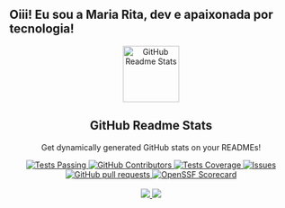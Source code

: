 ## Oiii! Eu sou a  Maria Rita, dev e apaixonada por tecnologia!
<p align="center">
 <img width="100px" src="https://res.cloudinary.com/anuraghazra/image/upload/v1594908242/logo_ccswme.svg" align="center" alt="GitHub Readme Stats" />
 <h2 align="center">GitHub Readme Stats</h2>
 <p align="center">Get dynamically generated GitHub stats on your READMEs!</p>
</p>
  <p align="center">
    <a href="https://github.com/mariaritaanjos/github-readme-stats/actions">
      <img alt="Tests Passing" src ="https://github.com/anuraghazra/github-readme-stats/workflows/Test/badge.svg" />
    </a>
    </a>
    <a href="https://github.com/mariaritaanjos/github-readme-stats/graphs/contributors">
      <img alt="GitHub Contributors" src="https://img.shields.io/github/contributors/mariaritaanjos/github-readme-stats" />
    </a>
    <a href="https://codecov.io/gh/mariaritaanjos/github-readme-stats">
      <img alt="Tests Coverage"  src="https://img.shields.io/github/contributors/anuraghazra/github-readme-stats" />
    </a>
    <a href="https://github.com/mariaritaanjos/github-readme-stats/issues">
      <img alt="Issues" src="https://img.shields.io/github/issues/anuraghazra/github-readme-stats?color=0088ff" />
    </a>
    <a href="https://github.com/mariaritaanjos/github-readme-stats/pulls">
      <img alt="GitHub pull requests" src="https://img.shields.io/github/issues-pr/anuraghazra/github-readme-stats?color=0088ff" />
    </a>
    <a href="https://securityscorecards.dev/viewer/?uri=github.com/mariaritaanjos/github-readme-stats">
      <img alt="OpenSSF Scorecard" src="https://api.securityscorecards.dev/projects/github.com/anuraghazra/github-readme-stats/badge" />
    </a>
    <br />
    <br />
    <a href="https://www.instagram.com/mritaanjos/">
      <img src="https://tse2.mm.bing.net/th?id=OIP.HEr8Hjj6LeVlYrNYJ0LRuwHaHZ&pid=Api&P=0&h=50"/>
    </a>
    <a href="https://www.linkedin.com/in/maria-rita-anjos-0a5b42200/">
      <img src="https://tse1.mm.bing.net/th?id=OIP.GxjUYc51x1_bTXtuwIs-ZQHaGT&pid=Api&P=0&h=50"/>
    
  
  </p>


 

